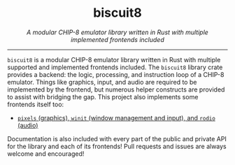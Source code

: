 <div align=center>

# biscuit8

*A modular CHIP-8 emulator library written in Rust with multiple implemented frontends included*

</div>

---

`biscuit8` is a modular CHIP-8 emulator library written in Rust with multiple supported and implemented frontends included. The `biscuit8` library crate provides a backend: the logic, processing, and instruction loop of a CHIP-8 emulator. Things like graphics, input, and audio are required to be implemented by the frontend, but numerous helper constructs are provided to assist with bridging the gap. This project also implements some frontends itself too:

+ [`pixels` (graphics), `winit` (window management and input), and `rodio` (audio)](biscuit8-pixels/)

Documentation is also included with every part of the public and private API for the library and each of its frontends! Pull requests and issues are always welcome and encouraged!
